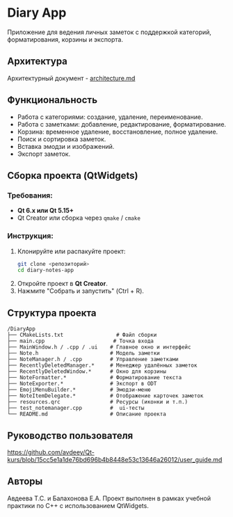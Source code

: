 # Diary App
Приложение для ведения личных заметок с поддержкой категорий, форматирования, корзины и экспорта.
##  Архитектура
Архитектурный документ - [architecture.md](https://github.com/avdeey/Qt-kurs/blob/15cc5e1a1de76bd696b4b8448e53c13646a26012/architecture.md)
## Функциональность
- Работа с категориями: создание, удаление, переименование.
- Работа с заметками: добавление, редактирование, форматирование.
- Корзина: временное удаление, восстановление, полное удаление.
- Поиск и сортировка заметок.
- Вставка эмодзи и изображений.
- Экспорт заметок.
## Сборка проекта (QtWidgets)
### Требования:
- **Qt 6.x или Qt 5.15+**
- Qt Creator или сборка через `qmake` / `cmake`
### Инструкция:
1. Клонируйте или распакуйте проект:
   ```bash
   git clone <репозиторий>
   cd diary-notes-app
   ```
2. Откройте  проект в **Qt Creator**.
3. Нажмите "Собрать и запустить" (Ctrl + R).
## Структура проекта
```text
/DiaryApp
├── CMakeLists.txt                 # Файл сборки
├── main.cpp                      # Точка входа
├── MainWindow.h / .cpp / .ui    # Главное окно и интерфейс
├── Note.h                       # Модель заметки
├── NoteManager.h / .cpp         # Управление заметками
├── RecentlyDeletedManager.*     # Менеджер удалённых заметок
├── RecentlyDeletedWindow.*      # Окно для корзины
├── NoteFormatter.*              # Форматирование текста
├── NoteExporter.*               # Экспорт в ODT
├── EmojiMenuBuilder.*           # Эмодзи-меню
├── NoteItemDelegate.*           # Отображение карточек заметок
├── resources.qrc                # Ресурсы (иконки и т.п.)
├── test_notemanager.cpp         #  ui-тесты
└── README.md                    # Описание проекта
```
## Руководство пользователя
https://github.com/avdeey/Qt-kurs/blob/15cc5e1a1de76bd696b4b8448e53c13646a26012/user_guide.md
## Авторы
Авдеева Т.С. и Балахонова Е.А.
Проект выполнен в рамках учебной практики по C++ с использованием QtWidgets.

